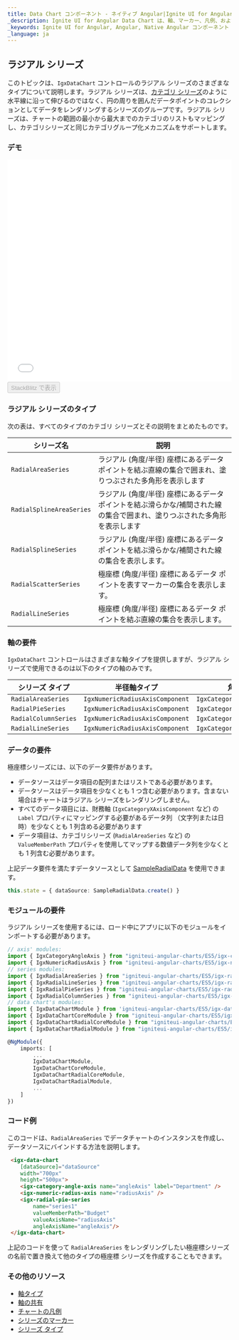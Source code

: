 ```yaml
---
title: Data Chart コンポーネント - ネイティブ Angular|Ignite UI for Angular
_description: Ignite UI for Angular Data Chart は、軸、マーカー、凡例、および注釈レイヤーのモジュール設計を提供するチャート コンポーネントです。チャート機能は、複合チャート ビューを作成するために同じチャート領域でのビジュアル要素の複数のインスタンスを利用できます。
_keywords: Ignite UI for Angular, Angular, Native Angular コンポーネント スイート, Native Angular コントロール, ネイティブ Angular コンポーネント, ネイティブ Angular コンポーネント ライブラリ, Angular チャート, Angular チャート コントロール, Angular チャート例, Angular チャート コンポーネント, Angular データ チャート
_language: ja
---
```


## ラジアル シリーズ

このトピックは、`IgxDataChart` コントロールのラジアル シリーズのさまざまなタイプについて説明します。ラジアル シリーズは、[カテゴリ シリーズ](datachart_series_types_category.md)のように水平線に沿って伸びるのではなく、円の周りを囲んだデータポイントのコレクションとしてデータをレンダリングするシリーズのグループです。ラジアル シリーズは、チャートの範囲の最小から最大までのカテゴリのリストもマッピングし、カテゴリシリーズと同じカテゴリグループ化メカニズムをサポートします。

### デモ

<div class="sample-container" style="height: 500px">
    <iframe id="data-chart-type-radial-series-iframe" src='{environment:demosBaseUrl}/charts/data-chart-type-radial-series' width="100%" height="100%" seamless frameBorder="0" onload="onSampleIframeContentLoaded(this);"></iframe>
</div>
<div>
    <button data-localize="stackblitz" disabled class="stackblitz-btn" data-iframe-id="data-chart-type-radial-series-iframe" data-demos-base-url="{environment:demosBaseUrl}">StackBlitz で表示
    </button>
</div>

<div class="divider--half"></div>

### ラジアル シリーズのタイプ

次の表は、すべてのタイプのカテゴリ シリーズとその説明をまとめたものです。

| シリーズ名                    | 説明                                                               |
| ------------------------ | ---------------------------------------------------------------- |
| `RadialAreaSeries`       | ラジアル (角度/半径) 座標にあるデータ ポイントを結ぶ直線の集合で囲まれ、塗りつぶされた多角形を表示します          |
| `RadialSplineAreaSeries` | ラジアル (角度/半径) 座標にあるデータ ポイントを結ぶ滑らかな/補間された線の集合で囲まれ、塗りつぶされた多角形を表示します |
| `RadialSplineSeries`     | ラジアル (角度/半径) 座標にあるデータ ポイントを結ぶ滑らかな/補間された線の集合を表示します。               |
| `RadialScatterSeries`    | 極座標 (角度/半径) 座標にあるデータ ポイントを表すマーカーの集合を表示します。                       |
| `RadialLineSeries`       | 極座標 (角度/半径) 座標にあるデータ ポイントを結ぶ直線の集合を表示します。                         |

### 軸の要件

`IgxDataChart` コントロールはさまざまな軸タイプを提供しますが、ラジアル シリーズで使用できるのは以下のタイプの軸のみです。

| シリーズ タイプ             | 半径軸タイプ                          | 角度軸タイプ                          |
| -------------------- | ------------------------------- | ------------------------------- |
| `RadialAreaSeries`   | `IgxNumericRadiusAxisComponent` | `IgxCategoryAngleAxisComponent` |
| `RadialPieSeries`    | `IgxNumericRadiusAxisComponent` | `IgxCategoryAngleAxisComponent` |
| `RadialColumnSeries` | `IgxNumericRadiusAxisComponent` | `IgxCategoryAngleAxisComponent` |
| `RadialLineSeries`   | `IgxNumericRadiusAxisComponent` | `IgxCategoryAngleAxisComponent` |

### データの要件

極座標シリーズには、以下のデータ要件があります。

-   データソースはデータ項目の配列またはリストである必要があります。
-   データソースはデータ項目を少なくとも 1 つ含む必要があります。含まない場合はチャートはラジアル シリーズをレンダリングしません。
-   すべてのデータ項目には、財務軸 (`IgxCategoryXAxisComponent` など) の `Label` プロパティにマッピングする必要があるデータ列 （文字列または日時）を少なくとも 1 列含める必要があります
-   データ項目は、カテゴリシリーズ (`RadialAreaSeries` など) の `ValueMemberPath` プロパティを使用してマップする数値データ列を少なくとも 1 列含む必要があります。

上記データ要件を満たすデータソースとして [SampleRadialData](datachart_data_sources_radial.md) を使用できます。

```typescript
this.state = { dataSource: SampleRadialData.create() }
```

### モジュールの要件

ラジアル シリーズを使用するには、ロード中にアプリに以下のモジュールをインポートする必要があります。

```typescript
// axis' modules:
import { IgxCategoryAngleAxis } from "igniteui-angular-charts/ES5/igx-category-angle-axis";
import { IgxNumericRadiusAxis } from "igniteui-angular-charts/ES5/igx-numeric-radius-axis";
// series modules:
import { IgxRadialAreaSeries } from "igniteui-angular-charts/ES5/igx-radial-area-series";
import { IgxRadialLineSeries } from "igniteui-angular-charts/ES5/igx-radial-line-series";
import { IgxRadialPieSeries } from "igniteui-angular-charts/ES5/igx-radial-pie-series";
import { IgxRadialColumnSeries } from "igniteui-angular-charts/ES5/igx-radial-column-series";
// data chart's modules:
import { IgxDataChartModule } from 'igniteui-angular-charts/ES5/igx-data-chart-module';
import { IgxDataChartCoreModule } from "igniteui-angular-charts/ES5/igx-data-chart-core-module";
import { IgxDataChartRadialCoreModule } from "igniteui-angular-charts/ES5/igx-data-chart-radial-core-module";
import { IgxDataChartRadialModule } from "igniteui-angular-charts/ES5/igx-data-chart-radial-module";

@NgModule({
    imports: [
        ...
        IgxDataChartModule,
        IgxDataChartCoreModule,
        IgxDataChartRadialCoreModule,
        IgxDataChartRadialModule,
        ...
    ]
})
```

### コード例

このコードは、`RadialAreaSeries` でデータチャートのインスタンスを作成し、データソースにバインドする方法を説明します。

```html
 <igx-data-chart
    [dataSource]="dataSource"
    width="700px"
    height="500px">
    <igx-category-angle-axis name="angleAxis" label="Department" />
    <igx-numeric-radius-axis name="radiusAxis" />
    <igx-radial-pie-series
        name="series1"
        valueMemberPath="Budget"
        valueAxisName="radiusAxis"
        angleAxisName="angleAxis"/>
 </igx-data-chart>
```

上記のコードを使って `RadialAreaSeries` をレンダリングしたい極座標シリーズの名前で置き換えて他のタイプの極座標 シリーズを作成することもできます。

### その他のリソース

-   [軸タイプ](datachart_axis_types.md)
-   [軸の共有](datachart_axis_sharing.md)
-   [チャートの凡例](datachart_chart_legends.md)
-   [シリーズのマーカー](datachart_series_markers.md)
-   [シリーズ タイプ](datachart_series_types.md)
